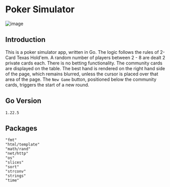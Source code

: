 # Poker Simulator
![image](https://github.com/user-attachments/assets/51402a97-7fdf-4676-9f1a-c7cc18fd2bee)
## Introduction
This is a poker simulator app, written in Go. The logic follows the rules of 2-Card Texas Hold'em. A random number of players between 2 - 8 are dealt 2 private cards each. There is no betting functionality. The community cards are displayed on the table. The best hand is rendered on the right hand side of the page, which remains blurred, unless the cursor is placed over that area of the page. The `New Game` button, positioned below the community cards, triggers the start of a new round.
## Go Version
`1.22.5`
## Packages
    "fmt"
    "html/template"
    "math/rand"
	"net/http"
	"os"
	"slices"
    "sort"
	"strconv"
	"strings"
	"time"	
	
